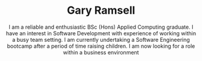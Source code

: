 
<h1 align="center">Gary Ramsell</h1>
<p align="center">I am a reliable and enthusiastic BSc (Hons) Applied Computing graduate.  I have an interest in Software Development with experience of working within a busy team setting.  I am currently undertaking a Software Engineering bootcamp after a period of time raising children.  I am now looking for a role within a business environment</p>
